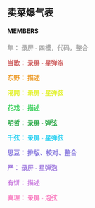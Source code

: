 ## 卖菜爆气表

#### MEMBERS
<p style="font-family: 'gaoyuan'; font-size:1em; color: #A8A8A8"><b>
隼：  录屏 - 四模，代码，整合
</b></p>

<p style="font-family: 'gaoyuan'; font-size:1em; color: indianred"><b>
当歌： 录屏 - 星弹泡 
</b></p>

<p style="font-family: 'gaoyuan'; font-size:1em; color: #ec971f"><b>
东野： 描述
</b></p>

<p style="font-family: 'gaoyuan'; font-size:1em; color: #E2F129"><b>
㳸開： 录屏 - 星弹弦 
</b></p>

<p style="font-family: 'gaoyuan'; font-size:1em; color: #34ce57"><b>
花戏： 描述 
</b></p>

<p style="font-family: 'gaoyuan'; font-size:1em; color: #28a745"><b>
明哲： 录屏 - 弹弦 
</b></p>

<p style="font-family: 'gaoyuan'; font-size:1em; color: #29D0F1"><b>
千弦： 录屏 - 星弹弦 
</b></p>

<p style="font-family: 'gaoyuan'; font-size:1em; color: #8879DE"><b>
思豆： 排版、校对、整合 
</b></p>

<p style="font-family: 'gaoyuan'; font-size:1em; color: #9F79DE"><b>
严： 录屏 - 星弹泡 
</b></p>

<p style="font-family: 'gaoyuan'; font-size:1em; color: #C979DE"><b>
有饼： 描述
</b></p>

<p style="font-family: 'gaoyuan'; font-size:1em; color: #F97CC0"><b>
真理： 录屏 - 泡弦
</b></p>

[comment]: <> (Motion planning is used in robotics for finding a sequence of valid configurations that moves the robot from the source to a destination.)

[comment]: <> (![Figure 1]&#40;imgs/Simulation.jpg "The simulation results of moving three exemplary objects. &#40;a&#41; The robot pile up three Domino blocks. &#40;b&#41; The robot stacks up two Coke cans. &#40;c&#41; The robot piles up three tissue boxes."&#41;)

[comment]: <> (**Fig.1**: The simulation results of moving three exemplary objects. &#40;a&#41; The robot pile up three Domino blocks. &#40;b&#41; The robot stacks up two Coke cans. &#40;c&#41; The robot piles up three tissue boxes.)

[comment]: <> (![Figure 2]&#40;imgs/RealExecution.jpg "The real-world executions of previous simulation results. &#40;a&#41; The robot moves three Domino blocks to the goal. &#40;b&#41;The robot piles up two Coke cans. &#40;c&#41; The robot moves three tissue boxes to the goal."&#41;)

[comment]: <> (**Fig.2**: The real-world executions of previous simulation results. &#40;a&#41; The robot moves three Domino blocks to the goal. &#40;b&#41;The robot piles up two Coke cans. &#40;c&#41; The robot moves three tissue boxes to the goal.)

[comment]: <> (>[This paper]&#40;https://arxiv.org/pdf/1909.00192.pdf "Combined Task and Motion Planning for a Dual-arm Robot to Use a Suction Cup Tool"&#41; proposes a combined task and motion planner for a dual-arm robot to use a suction cup tool. The planner consists of three sub-planners – A suction pose subplanner and two regrasp and motion sub-planners. The suction pose sub-planner finds all the available poses for a suction cup tool to suck on the object, using the models of the tool and the object. The regrasp and motion sub-planner builds the regrasp graph that represents all possible grasp sequences to reorient and move the suction cup tool from an initial pose to a goal pose. Two regrasp graphs are used to plan for a single suction cup and the complex of the suction cup and an object respectively. The output of the proposed planner is a sequence of robot motion that uses a suction cup tool to manipulate objects following human instructions. The planner is examined and analyzed by both simulation experiments and real-world executions using several real-world tasks. The results show that the planner is efficient, robust, and can generate sequential transit and transfer robot motion to finish complicated combined task and motion planning tasks in a few seconds.)

[comment]: <> (#### Assembly Planning)

[comment]: <> (Assembly planning is to automatically find the detailed sets of instructions for the robot to assembly the product.)

[comment]: <> (![Figure 3]&#40;imgs/ex2.png "&#40;a&#41; Four-block assembly involves unstable assembly. &#40;b&#41; Seven-block assembly assembles the blocks into a cube."&#41;)

[comment]: <> (**Fig.3**: &#40;a&#41; Four-block assembly involves unstable assembly. &#40;b&#41; Seven-block assembly assembles the blocks into a cube.)

[comment]: <> (![Figure 4]&#40;imgs/real.png "&#40;a.1&#41;  The  left  picture  is  the  initial  configuration  of  the  assembly.  The  right  picture  is  the  final  configuration  of  the  robot  and  the  final  poseof  the  assembly.  &#40;a.2&#41;  It  is  the  initial  and  final  configuration  of  the  second  experiment.  &#40;b&#41;  The  robot  assembles  the  three  components  according  to  thesequence, direction, grasp configurations, auxiliary grasp configuration and assembly direction generating by the proposed planner. The red arrows indicatethe assembly direction. The left group of images is the simulation result of the motion planner. The right group of images is the real-world execution. &#40;c&#41;The left is the simulation result. The right is the real-world execution of the second experiment."&#41;)

[comment]: <> (**Fig.4**: &#40;a.1&#41;  The  left  picture  is  the  initial  configuration  of  the  assembly.  The  right  picture  is  the  final  configuration  of  the  robot  and  the  final  poseof  the  assembly.  &#40;a.2&#41;  It  is  the  initial  and  final  configuration  of  the  second  experiment.  &#40;b&#41;  The  robot  assembles  the  three  components  according  to  thesequence, direction, grasp configurations, auxiliary grasp configuration and assembly direction generating by the proposed planner. The red arrows indicatethe assembly direction. The left group of images is the simulation result of the motion planner. The right group of images is the real-world execution. &#40;c&#41;The left is the simulation result. The right is the real-world execution of the second experiment.)



[comment]: <> (>[This paper]&#40;https://arxiv.org****/pdf/2003.00699.pdf "Planning to Build Soma Blocks Using a Dual-arm Robot"&#41; presents a planner that can automatically find an optimal assembly sequence for a dual-arm robot to assemble the soma blocks. The planner uses the mesh model of objects and the final state of the assembly to generate all possible assembly sequence and evaluate the optimal assembly sequence by considering the stability, graspability, assemblability, as well as the need for a second arm. Especially, the need for a second arm is considered when supports from worktables and other workpieces are not enough to produce a stable assembly. The planner will refer to an assisting grasp to additionally hold and support the unstable components so that the robot can further assemble new workpieces and finally reach a stable state. The output of the planner is the optimal assembly orders, candidate grasps, assembly directions, and the assisting grasps if any. The output of the planner can be used to guide a dualarm robot to perform the assembly task. The planner is verified in both simulations and real-world executions.)